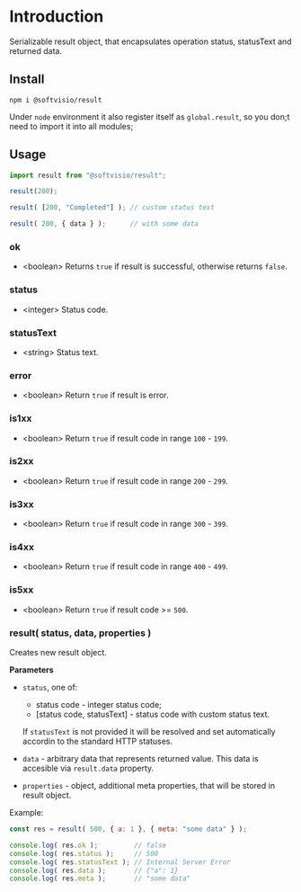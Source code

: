 # Introduction

Serializable result object, that encapsulates operation status, statusText and returned data.

## Install

```shell
npm i @softvisio/result
```

Under `node` environment it also register itself as `global.result`, so you don;t need to import it into all modules;

## Usage

<!-- prettier-ignore -->
```javascript
import result from "@softvisio/result";

result(200);

result( [200, "Completed"] ); // custom status text

result( 200, { data } );      // with some data
```

### ok

-   <boolean\> Returns `true` if result is successful, otherwise returns `false`.

### status

-   <integer\> Status code.

### statusText

-   <string\> Status text.

### error

-   <boolean\> Return `true` if result is error.

### is1xx

-   <boolean\> Return `true` if result code in range `100` - `199`.

### is2xx

-   <boolean\> Return `true` if result code in range `200` - `299`.

### is3xx

-   <boolean\> Return `true` if result code in range `300` - `399`.

### is4xx

-   <boolean\> Return `true` if result code in range `400` - `499`.

### is5xx

-   <boolean\> Return `true` if result code >= `500`.

### result( status, data, properties )

Creates new result object.

**Parameters**

-   `status`, one of:

    -   status code - integer status code;
    -   [status code, statusText] - status code with custom status text.

    If `statusText` is not provided it will be resolved and set automatically accordin to the standard HTTP statuses.

-   `data` - arbitrary data that represents returned value. This data is accesible via `result.data` property.
-   `properties` - object, additional meta properties, that will be stored in result object.

Example:

<!-- prettier-ignore -->
```javascript
const res = result( 500, { a: 1 }, { meta: "some data" } );

console.log( res.ok );         // false
console.log( res.status );     // 500
console.log( res.statusText ); // Internal Server Error
console.log( res.data );       // {"a": 1}
console.log( res.meta );       // "some data"
```
